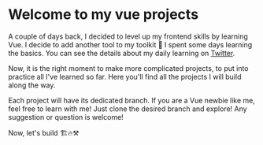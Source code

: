 
# Welcome to my vue projects

A couple of days back, I decided to level up my frontend skills by learning Vue. I decide to add another tool to my toolkit 🧰
I spent some days learning the basics. You can see the details about my daily learning on [Twitter](https://twitter.com/danylaws/status/1676179173625192449).

Now, it is the right moment to make more complicated projects, to put into practice all I've learned so far. Here you'll find all the projects I will build along the way.

Each project will have its dedicated branch. If you are a Vue newbie like me, feel free to learn with me! Just clone the desired branch and explore! Any suggestion or question is welcome!

Now, let's build 🏗️🔥⚒️

